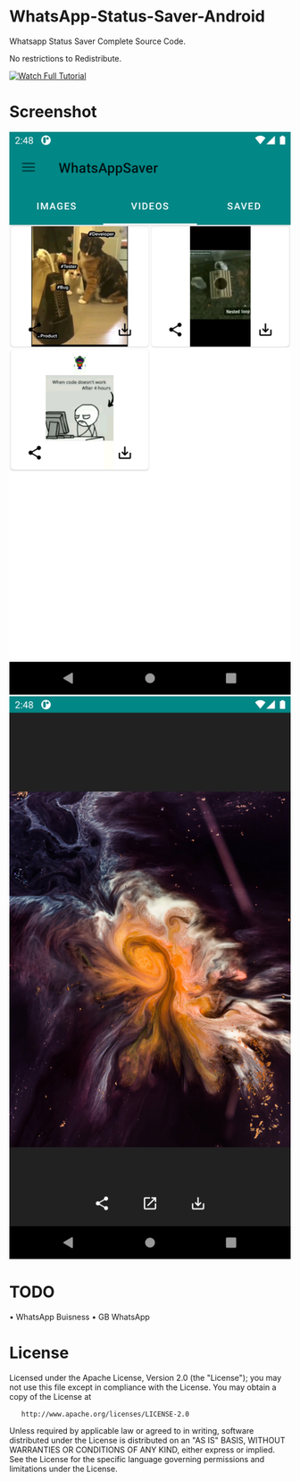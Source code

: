 # WhatsApp-Status-Saver-Android
Whatsapp Status Saver Complete Source Code.

No restrictions to Redistribute.

[![Watch Full Tutorial](https://img.youtube.com/vi/okA9cI1pENAD/0.jpg)](http://www.youtube.com/watch?v=okA9cI1pENA)

# Screenshot
![Alt text](Screenshot_1635931085.png?raw=true "Screenshot") ![Alt text](Screenshot_1635931119.png?raw=true "Screenshot")

# TODO
• WhatsApp Buisness
• GB WhatsApp

# License
   Licensed under the Apache License, Version 2.0 (the "License");
   you may not use this file except in compliance with the License.
   You may obtain a copy of the License at

       http://www.apache.org/licenses/LICENSE-2.0

   Unless required by applicable law or agreed to in writing, software
   distributed under the License is distributed on an "AS IS" BASIS,
   WITHOUT WARRANTIES OR CONDITIONS OF ANY KIND, either express or implied.
   See the License for the specific language governing permissions and
   limitations under the License.
